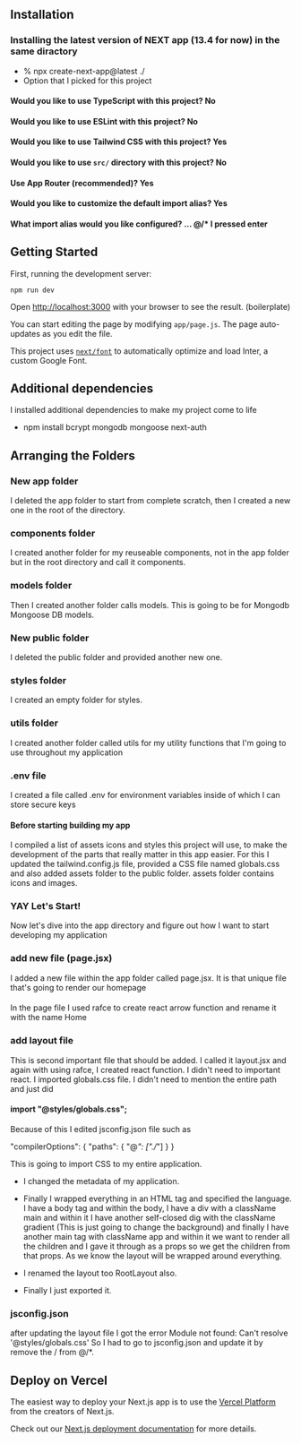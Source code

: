 ## Installation 
### Installing the latest version of NEXT app (13.4 for now) in the same diractory
- % npx create-next-app@latest ./
- Option that I picked for this project

#### Would you like to use TypeScript with this project?  No 
#### Would you like to use ESLint with this project?  No
#### Would you like to use Tailwind CSS with this project? Yes
#### Would you like to use `src/` directory with this project? No 
#### Use App Router (recommended)?  Yes
#### Would you like to customize the default import alias? Yes
#### What import alias would you like configured? … @/*   I pressed enter

## Getting Started

First, running the development server:

```
npm run dev
```

Open [http://localhost:3000](http://localhost:3000) with your browser to see the result. (boilerplate)

You can start editing the page by modifying `app/page.js`. The page auto-updates as you edit the file.

This project uses [`next/font`](https://nextjs.org/docs/basic-features/font-optimization) to automatically optimize and load Inter, a custom Google Font.

## Additional dependencies 

I installed additional dependencies to make my project come to life

- npm install bcrypt mongodb mongoose next-auth
## Arranging the Folders
### New app folder
I deleted the app folder to start from complete scratch, then I created a new one in the root of the directory.
### components folder
I created another folder for my reuseable components, not in the app folder but in the root directory and call it components.
### models folder
Then I created another folder calls models. This is going to be for Mongodb Mongoose DB models.
### New public folder
I deleted the public folder and provided another new one.
### styles folder
I created an empty folder for styles.
### utils folder
I created another folder called utils for my utility functions that I'm going to use throughout my application 

### .env file
I created a file called .env for environment variables inside of which I can store secure keys

#### Before starting building my app 
I compiled a list of assets icons and styles this project will use, to make the development of the parts that really matter in this app easier. 
For this I updated the tailwind.config.js file, provided a CSS file named globals.css and also added assets folder to the public folder. assets folder contains icons and images.


### YAY Let's Start!
Now let's dive into the app directory and figure out how I want to start developing my application 

### add new file (page.jsx)
I added a new file within the app folder called page.jsx. It is that unique file that's going to render our homepage

####
In the page file I used rafce to create react arrow function and rename it with the name Home

### add layout file 
This is second important file that should be added. I called it layout.jsx and again with using rafce, I created react function. I didn't need to important react. I imported globals.css file. I didn't need to mention the entire path and just did 
#### import "@styles/globals.css";
Because of this I edited jsconfig.json file such as 

 "compilerOptions": {
    "paths": {
      "@*": ["./*"]
    }
  }

This is going to import CSS to my entire application.
- I changed the metadata of my application.
- Finally I wrapped everything in an HTML tag and specified the language. I have a body tag and within the body, I have a div with a className main and within it I have another self-closed dig with the className gradient (This is just going to change the background) and finally I have another main tag with className app and within it we want to render all the children and I gave it through as a props so we get the children from that props.
As we know the layout will be wrapped around everything. 

- I renamed the layout too RootLayout also.
- Finally I just exported it.

### jsconfig.json

after updating the layout file I got the error Module not found: Can't resolve '@styles/globals.css'
So I had to go to jsconfig.json and update it by remove the / from @/*.





## Deploy on Vercel

The easiest way to deploy your Next.js app is to use the [Vercel Platform](https://vercel.com/new?utm_medium=default-template&filter=next.js&utm_source=create-next-app&utm_campaign=create-next-app-readme) from the creators of Next.js.

Check out our [Next.js deployment documentation](https://nextjs.org/docs/deployment) for more details.



